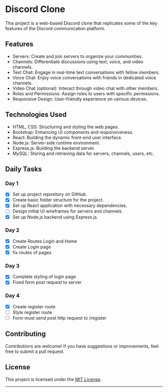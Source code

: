 # Discord Clone

This project is a web-based Discord clone that replicates some of the key features of the Discord communication platform.

## Features

- Servers: Create and join servers to organize your communities.
- Channels: Differentiate discussions using text, voice, and video channels.
- Text Chat: Engage in real-time text conversations with fellow members.
- Voice Chat: Enjoy voice conversations with friends in dedicated voice channels.
- Video Chat (optional): Interact through video chat with other members.
- Roles and Permissions: Assign roles to users with specific permissions.
- Responsive Design: User-friendly experience on various devices.

## Technologies Used

- HTML, CSS: Structuring and styling the web pages.
- Bootstrap: Enhancing UI components and responsiveness.
- React: Building the dynamic front-end user interface.
- Node.js: Server-side runtime environment.
- Express.js: Building the backend server.
- MySQL: Storing and retrieving data for servers, channels, users, etc.

## Daily Tasks

### Day 1

- [x] Set up project repository on GitHub.
- [x] Create basic folder structure for the project.
- [x] Set up React application with necessary dependencies.
- [ ] Design initial UI wireframes for servers and channels.
- [x] Set up Node.js backend using Express.js.

### Day 2
- [x] Create Routes Login and Home
- [x] Create Login page
- [x] fix routes of pages

### Day 3

- [x] Complete styling of login page
- [x] Fixed form post request to server

### Day 4

-[x] Create register route
-[ ] Style register route
-[ ] Form must send post http request to /register

## Contributing

Contributions are welcome! If you have suggestions or improvements, feel free to submit a pull request.

## License

This project is licensed under the [MIT License](LICENSE).

---